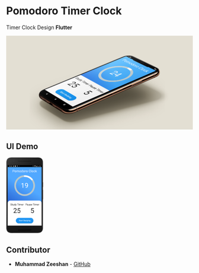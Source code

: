 # Pomodoro Timer Clock
Timer Clock Design
**Flutter**

![App Banner](https://github.com/zeeshanayaz/pomodoro-timer-clock/blob/master/demo/banner.png)


## UI Demo
<img src="https://github.com/zeeshanayaz/pomodoro-timer-clock/blob/master/demo/screen_1.png" width="100" />

## Contributor
* **Muhammad Zeeshan** - [GitHub](https://github.com/zeeshanayaz)
